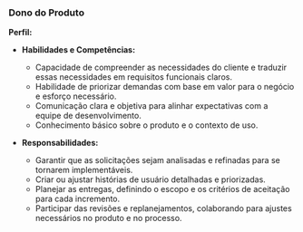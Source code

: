 ### Dono do Produto
  
**Perfil:**  
  
- **Habilidades e Competências:**  
  - Capacidade de compreender as necessidades do cliente e traduzir essas necessidades em requisitos funcionais claros.  
  - Habilidade de priorizar demandas com base em valor para o negócio e esforço necessário.  
  - Comunicação clara e objetiva para alinhar expectativas com a equipe de desenvolvimento.  
  - Conhecimento básico sobre o produto e o contexto de uso.
      
- **Responsabilidades:**  
  - Garantir que as solicitações sejam analisadas e refinadas para se tornarem implementáveis.  
  - Criar ou ajustar histórias de usuário detalhadas e priorizadas.  
  - Planejar as entregas, definindo o escopo e os critérios de aceitação para cada incremento.  
  - Participar das revisões e replanejamentos, colaborando para ajustes necessários no produto e no processo.

